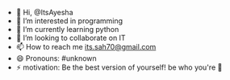- 👋 Hi, @ItsAyesha
- 👀 I’m interested in programming 
- 🌱 I’m currently learning python
- 💞️ I’m looking to collaborate on IT
- 📫 How to reach me its.sah70@gmail.com
- 😄 Pronouns: #unknown
- ⚡ motivation: Be the best version of yourself! be who you're 🌚

<!---
ItsAyes/ItsAyes is a ✨ special ✨ repository because its `README.md` (this file) appears on your GitHub profile.
You can click the Preview link to take a look at your changes.
--->
